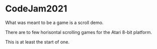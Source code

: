 # CodeJam2021
 
What was meant to be a game is a scroll demo.

There are to few horisontal scrolling games for the Atari 8-bit platform. 

This is at least the start of one.
